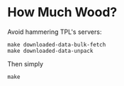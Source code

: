 # How Much Wood?

Avoid hammering TPL's servers:

```
make downloaded-data-bulk-fetch
make downloaded-data-unpack
```

Then simply

```
make
```
